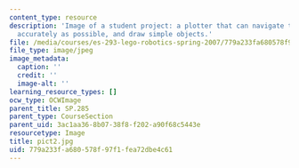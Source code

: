 ```yaml
---
content_type: resource
description: 'Image of a student project: a plotter that can navigate to a point as
  accurately as possible, and draw simple objects.'
file: /media/courses/es-293-lego-robotics-spring-2007/779a233fa680578f97f1fea72dbe4c61_pict2.jpg
file_type: image/jpeg
image_metadata:
  caption: ''
  credit: ''
  image-alt: ''
learning_resource_types: []
ocw_type: OCWImage
parent_title: SP.285
parent_type: CourseSection
parent_uid: 3ac1aa36-8b07-38f8-f202-a90f68c5443e
resourcetype: Image
title: pict2.jpg
uid: 779a233f-a680-578f-97f1-fea72dbe4c61
---
```

